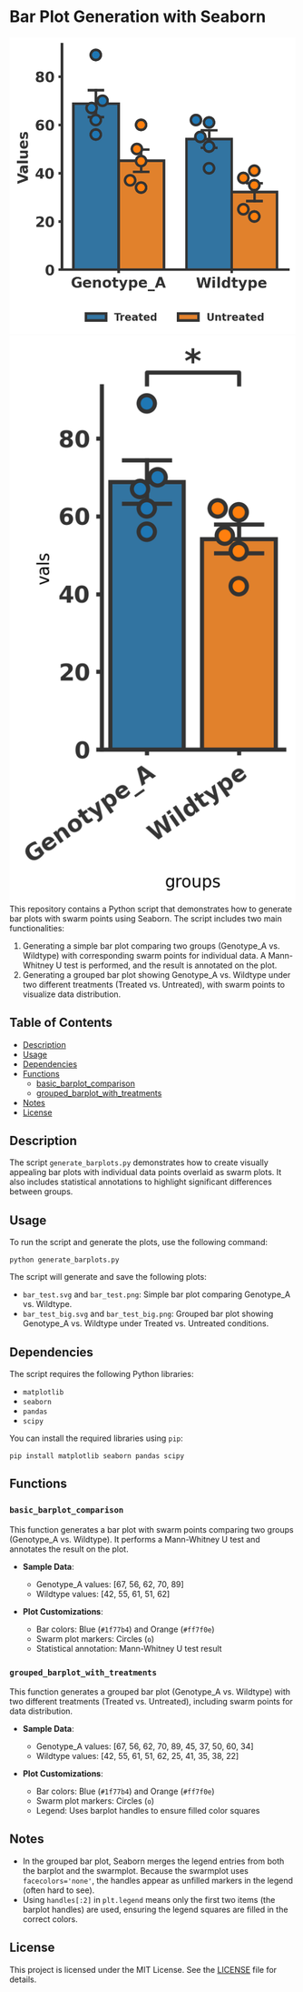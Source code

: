 # Bar Plot Generation with Seaborn
![Example Barplot](bar_test_big.png)
![Example Barplot2](bar_test.png)
This repository contains a Python script that demonstrates how to generate bar plots with swarm points using Seaborn. The script includes two main functionalities:
1. Generating a simple bar plot comparing two groups (Genotype_A vs. Wildtype) with corresponding swarm points for individual data. A Mann-Whitney U test is performed, and the result is annotated on the plot.
2. Generating a grouped bar plot showing Genotype_A vs. Wildtype under two different treatments (Treated vs. Untreated), with swarm points to visualize data distribution.

## Table of Contents
- [Description](#description)
- [Usage](#usage)
- [Dependencies](#dependencies)
- [Functions](#functions)
  - [basic_barplot_comparison](#basic_barplot_comparison)
  - [grouped_barplot_with_treatments](#grouped_barplot_with_treatments)
- [Notes](#notes)
- [License](#license)

## Description

The script `generate_barplots.py` demonstrates how to create visually appealing bar plots with individual data points overlaid as swarm plots. It also includes statistical annotations to highlight significant differences between groups.

## Usage

To run the script and generate the plots, use the following command:

    python generate_barplots.py

The script will generate and save the following plots:
- `bar_test.svg` and `bar_test.png`: Simple bar plot comparing Genotype_A vs. Wildtype.
- `bar_test_big.svg` and `bar_test_big.png`: Grouped bar plot showing Genotype_A vs. Wildtype under Treated vs. Untreated conditions.

## Dependencies

The script requires the following Python libraries:
- `matplotlib`
- `seaborn`
- `pandas`
- `scipy`

You can install the required libraries using `pip`:

    pip install matplotlib seaborn pandas scipy

## Functions

### `basic_barplot_comparison`

This function generates a bar plot with swarm points comparing two groups (Genotype_A vs. Wildtype). It performs a Mann-Whitney U test and annotates the result on the plot.

- **Sample Data**: 
  - Genotype_A values: [67, 56, 62, 70, 89]
  - Wildtype values: [42, 55, 61, 51, 62]

- **Plot Customizations**:
  - Bar colors: Blue (`#1f77b4`) and Orange (`#ff7f0e`)
  - Swarm plot markers: Circles (`o`)
  - Statistical annotation: Mann-Whitney U test result

### `grouped_barplot_with_treatments`

This function generates a grouped bar plot (Genotype_A vs. Wildtype) with two different treatments (Treated vs. Untreated), including swarm points for data distribution.

- **Sample Data**: 
  - Genotype_A values: [67, 56, 62, 70, 89, 45, 37, 50, 60, 34]
  - Wildtype values: [42, 55, 61, 51, 62, 25, 41, 35, 38, 22]

- **Plot Customizations**:
  - Bar colors: Blue (`#1f77b4`) and Orange (`#ff7f0e`)
  - Swarm plot markers: Circles (`o`)
  - Legend: Uses barplot handles to ensure filled color squares

## Notes

- In the grouped bar plot, Seaborn merges the legend entries from both the barplot and the swarmplot. Because the swarmplot uses `facecolors='none'`, the handles appear as unfilled markers in the legend (often hard to see).
- Using `handles[:2]` in `plt.legend` means only the first two items (the barplot handles) are used, ensuring the legend squares are filled in the correct colors.

## License

This project is licensed under the MIT License. See the [LICENSE](LICENSE) file for details.
